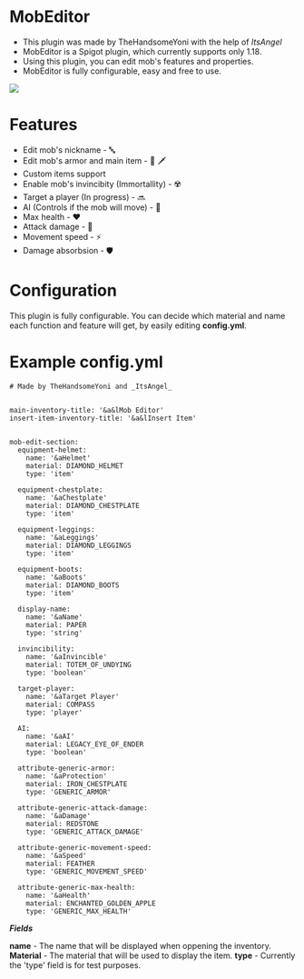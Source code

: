 # MobEditor
- This plugin was made by TheHandsomeYoni with the help of _ItsAngel_
- MobEditor is a Spigot plugin, which currently supports only 1.18. 
- Using this plugin, you can edit mob's features and properties.
- MobEditor is fully configurable, easy and free to use.

![](https://img.shields.io/github/v/release/Angel-Yoni/MobEditor.svg)


# Features
- Edit mob's nickname - 🔤
- Edit mob's armor and main item - 👕 🗡️
- Custom items support 
- Enable mob's invincibity (Immortallity) - ☢️
- Target a player (In progress) - 🔜
- AI (Controls if the mob will move) - 🤖
- Max health - ❤️
- Attack damage - 🦾
- Movement speed - ⚡
- Damage absorbsion - 🛡️

# Configuration
This plugin is fully configurable. 
You can decide which material and name each function and feature will get, by easily editing **config.yml**.

# Example config.yml

```
# Made by TheHandsomeYoni and _ItsAngel_


main-inventory-title: '&a&lMob Editor'
insert-item-inventory-title: '&a&lInsert Item'


mob-edit-section:
  equipment-helmet:
    name: '&aHelmet'
    material: DIAMOND_HELMET
    type: 'item'

  equipment-chestplate:
    name: '&aChestplate'
    material: DIAMOND_CHESTPLATE
    type: 'item'

  equipment-leggings:
    name: '&aLeggings'
    material: DIAMOND_LEGGINGS
    type: 'item'

  equipment-boots:
    name: '&aBoots'
    material: DIAMOND_BOOTS
    type: 'item'

  display-name:
    name: '&aName'
    material: PAPER
    type: 'string'

  invincibility:
    name: '&aInvincible'
    material: TOTEM_OF_UNDYING
    type: 'boolean'

  target-player:
    name: '&aTarget Player'
    material: COMPASS
    type: 'player'

  AI:
    name: '&aAI'
    material: LEGACY_EYE_OF_ENDER
    type: 'boolean'

  attribute-generic-armor:
    name: '&aProtection'
    material: IRON_CHESTPLATE
    type: 'GENERIC_ARMOR'

  attribute-generic-attack-damage:
    name: '&aDamage'
    material: REDSTONE
    type: 'GENERIC_ATTACK_DAMAGE'

  attribute-generic-movement-speed:
    name: '&aSpeed'
    material: FEATHER
    type: 'GENERIC_MOVEMENT_SPEED'

  attribute-generic-max-health:
    name: '&aHealth'
    material: ENCHANTED_GOLDEN_APPLE
    type: 'GENERIC_MAX_HEALTH'
```

***Fields***

**name** - The name that will be displayed when oppening the inventory.
**Material** - The material that will be used to display the item.
**type** - Currently the 'type' field is for test purposes.
